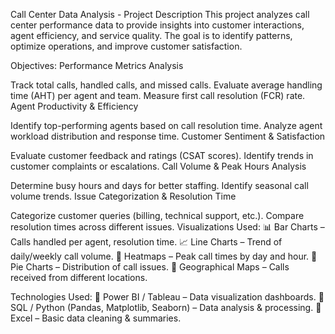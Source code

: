 Call Center Data Analysis - Project Description
This project analyzes call center performance data to provide insights into customer interactions, agent efficiency, and service quality. The goal is to identify patterns, optimize operations, and improve customer satisfaction.

Objectives:
Performance Metrics Analysis

Track total calls, handled calls, and missed calls.
Evaluate average handling time (AHT) per agent and team.
Measure first call resolution (FCR) rate.
Agent Productivity & Efficiency

Identify top-performing agents based on call resolution time.
Analyze agent workload distribution and response time.
Customer Sentiment & Satisfaction

Evaluate customer feedback and ratings (CSAT scores).
Identify trends in customer complaints or escalations.
Call Volume & Peak Hours Analysis

Determine busy hours and days for better staffing.
Identify seasonal call volume trends.
Issue Categorization & Resolution Time

Categorize customer queries (billing, technical support, etc.).
Compare resolution times across different issues.
Visualizations Used:
📊 Bar Charts – Calls handled per agent, resolution time.
📈 Line Charts – Trend of daily/weekly call volume.
📍 Heatmaps – Peak call times by day and hour.
🔄 Pie Charts – Distribution of call issues.
📡 Geographical Maps – Calls received from different locations.

Technologies Used:
🔹 Power BI / Tableau – Data visualization dashboards.
🔹 SQL / Python (Pandas, Matplotlib, Seaborn) – Data analysis & processing.
🔹 Excel – Basic data cleaning & summaries.

